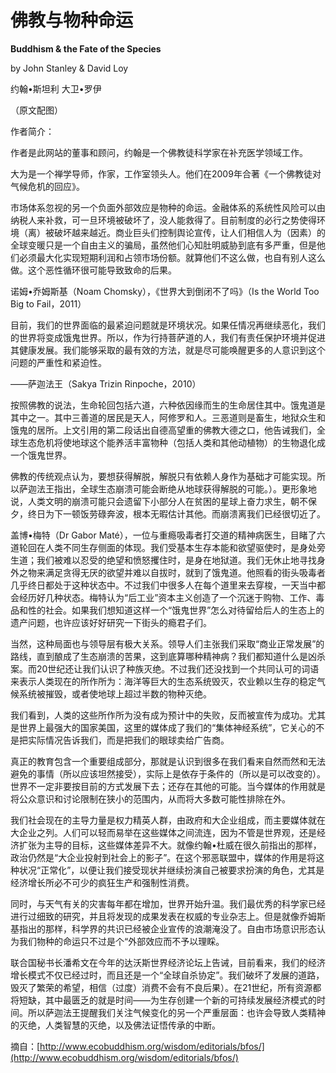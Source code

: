 # 佛教与物种命运

**Buddhism & the Fate of the Species**

by John Stanley & David Loy

约翰•斯坦利 大卫•罗伊

（原文配图）

作者简介：

作者是此网站的董事和顾问，约翰是一个佛教徒科学家在补充医学领域工作。

大为是一个禅学导师，作家，工作室领头人。他们在2009年合著《一个佛教徒对气候危机的回应》。

市场体系忽视的另一个负面外部效应是物种的命运。金融体系的系统性风险可以由纳税人来补救，可一旦环境被破坏了，没人能救得了。目前制度的必行之势使得环境（离）被破坏越来越近。商业巨头们控制舆论宣传，让人们相信人为（因素）的全球变暖只是一个自由主义的骗局，虽然他们心知肚明威胁到底有多严重，但是他们必须最大化实现短期利润和占领市场份额。就算他们不这么做，也自有别人这么做。这个恶性循环很可能导致致命的后果。

诺姆•乔姆斯基（Noam Chomsky），《世界大到倒闭不了吗》（Is the World Too Big to Fail，2011）

目前，我们的世界面临的最紧迫问题就是环境状况。如果任情况再继续恶化，我们的世界将变成饿鬼世界。所以，作为行持菩萨道的人，我们有责任保护环境并促进其健康发展。我们能够采取的最有效的方法，就是尽可能唤醒更多的人意识到这个问题的严重性和紧迫性。

——萨迦法王（Sakya Trizin Rinpoche，2010）

按照佛教的说法，生命轮回包括六道，六种依因缘而生的生命居住其中。饿鬼道是其中之一。其中三善道的居民是天人，阿修罗和人。三恶道则是畜生，地狱众生和饿鬼的居所。上文引用的第二段话出自德高望重的佛教大德之口，他告诫我们，全球生态危机将使地球这个能养活丰富物种（包括人类和其他动植物）的生物退化成一个饿鬼世界。

佛教的传统观点认为，要想获得解脱，解脱只有依赖人身作为基础才可能实现。所以萨迦法王指出，全球生态崩溃可能会断绝从地球获得解脱的可能。）。更形象地说，人类文明的崩溃可能只会遗留下小部分人在贫困的星球上奋力求生，朝不保夕，终日为下一顿饭劳碌奔波，根本无暇估计其他。而崩溃离我们已经很切近了。

盖博•梅特（Dr Gabor Maté），一位与重瘾吸毒者打交道的精神病医生，目睹了六道轮回在人类不同生存侧面的体现。我们受基本生存本能和欲望驱使时，是身处旁生道；我们被难以忍受的绝望和愤怒攫住时，是身在地狱道。我们无休止地寻找身外之物来满足贪得无厌的欲望并难以自拔时，就到了饿鬼道。他照看的街头吸毒者几乎终日都处于这种状态中。不过我们中很多人在每个道里来去穿梭，一天当中都会经历好几种状态。梅特认为“后工业”资本主义创造了一个沉迷于购物、工作、毒品和性的社会。如果我们想知道这样一个“饿鬼世界”怎么对待留给后人的生态上的遗产问题，也许应该好好研究一下街头的瘾君子们。

当然，这种局面也与领导层有极大关系。领导人们主张我们采取“商业正常发展”的路线，直到酿成了生态崩溃的苦果，这到底算哪种精神病？我们都知道什么是凶杀案。而20世纪还让我们认识了种族灭绝。不过我们还没找到一个共同认可的词语来表示人类现在的所作所为：海洋等巨大的生态系统毁灭，农业赖以生存的稳定气候系统被摧毁，或者使地球上超过半数的物种灭绝。

我们看到，人类的这些所作所为没有成为预计中的失败，反而被宣传为成功。尤其是世界上最强大的国家美国，这里的媒体成了我们的“集体神经系统”，它关心的不是把实际情况告诉我们，而是把我们的眼球卖给广告商。

真正的教育包含一个重要组成部分，那就是认识到很多在我们看来自然而然和无法避免的事情（所以应该坦然接受），实际上是依存于条件的（所以是可以改变的）。世界不一定非要按目前的方式发展下去；还存在其他的可能。当今媒体的作用就是将公众意识和讨论限制在狭小的范围内，从而将大多数可能性排除在外。

我们社会现在的主导力量是权力精英人群，由政府和大企业组成，而主要媒体就在大企业之列。人们可以轻而易举在这些媒体之间流连，因为不管是世界观，还是经济扩张为主导的目标，这些媒体差异不大。就像约翰•杜威在很久前指出的那样，政治仍然是“大企业投射到社会上的影子”。在这个邪恶联盟中，媒体的作用是将这种状况“正常化”，以便让我们接受现状并继续扮演自己被要求扮演的角色，尤其是经济增长所必不可少的疯狂生产和强制性消费。

同时，与天气有关的灾害每年都在增加，世界开始升温。我们最优秀的科学家已经进行过细致的研究，并且将发现的成果发表在权威的专业杂志上。但是就像乔姆斯基指出的那样，科学界的共识已经被企业宣传的浪潮淹没了。自由市场意识形态认为我们物种的命运只不过是个“外部效应而不予以理睬。

联合国秘书长潘希文在今年的达沃斯世界经济论坛上告诫，目前看来，我们的经济增长模式不仅已经过时，而且还是一个“全球自杀协定”。我们破坏了发展的道路，毁灭了繁荣的希望，相信（过度）消费不会有不良后果）。在21世纪，所有资源都将短缺，其中最匮乏的就是时间——为生存创建一个新的可持续发展经济模式的时间。所以萨迦法王提醒我们关注气候变化的另一个严重层面：也许会导致人类精神的灭绝，人类智慧的灭绝，以及佛法证悟传承的中断。

摘自：[http://www.ecobuddhism.org/wisdom/editorials/bfos/](http://www.ecobuddhism.org/wisdom/editorials/bfos/)

